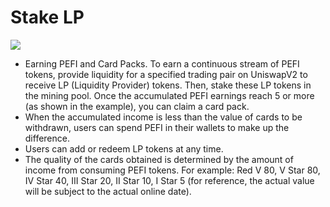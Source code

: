 # Stake LP

![](https://lh7-us.googleusercontent.com/docsz/AD\_4nXdbCCZnAWioyrxal8CYafmYVHhqAUN3NVApAK46EvBZXsWMOtMzpUEcr0tKX5XD\_VsA2ntk0Kvj8eKMfjshJ1sAFWCE8h3ESoToRsBgjuB6SkYwBt5f3VmfsmtwZbB\_bmaBmdj1vVVjOhO0\_MF4gF4RO5cM?key=qdtuNPyKJUVo8xyoYzDU0A)

* Earning PEFI and Card Packs. To earn a continuous stream of PEFI tokens, provide liquidity for a specified trading pair on UniswapV2 to receive LP (Liquidity Provider) tokens. Then, stake these LP tokens in the mining pool. Once the accumulated PEFI earnings reach 5 or more (as shown in the example), you can claim a card pack.
* When the accumulated income is less than the value of cards to be withdrawn, users can spend PEFI in their wallets to make up the difference.
* Users can add or redeem LP tokens at any time.
* The quality of the cards obtained is determined by the amount of income from consuming PEFI tokens. For example: Red V 80, V Star 80, IV Star 40, III Star 20, II Star 10, I Star 5 (for reference, the actual value will be subject to the actual online date).
